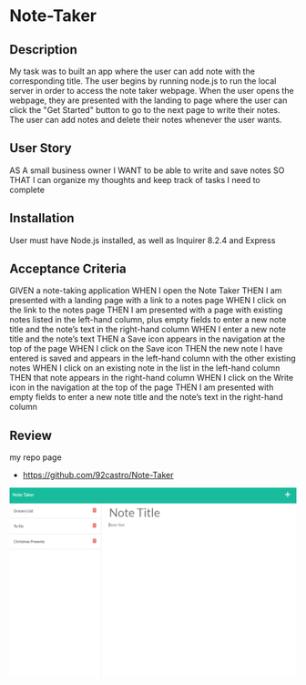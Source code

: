# Note-Taker

## Description

My task was to built an app where the user can add note with the corresponding title. The user begins by running node.js to run the local server in order to access the note taker webpage. When the user opens the webpage, they are presented with the landing to page where the user can click the "Get Started" button to go to the next page to write their notes. The user can add notes and delete their notes whenever the user wants.

## User Story

AS A small business owner
I WANT to be able to write and save notes
SO THAT I can organize my thoughts and keep track of tasks I need to complete

## Installation

User must have Node.js installed, as well as Inquirer 8.2.4 and Express

## Acceptance Criteria

GIVEN a note-taking application
WHEN I open the Note Taker
THEN I am presented with a landing page with a link to a notes page
WHEN I click on the link to the notes page
THEN I am presented with a page with existing notes listed in the left-hand column, plus empty fields to enter a new note title and the note’s text in the right-hand column
WHEN I enter a new note title and the note’s text
THEN a Save icon appears in the navigation at the top of the page
WHEN I click on the Save icon
THEN the new note I have entered is saved and appears in the left-hand column with the other existing notes
WHEN I click on an existing note in the list in the left-hand column
THEN that note appears in the right-hand column
WHEN I click on the Write icon in the navigation at the top of the page
THEN I am presented with empty fields to enter a new note title and the note’s text in the right-hand column

## Review

my repo page

- https://github.com/92castro/Note-Taker

![screenshot of my project](./Assets/notetaker.PNG)
